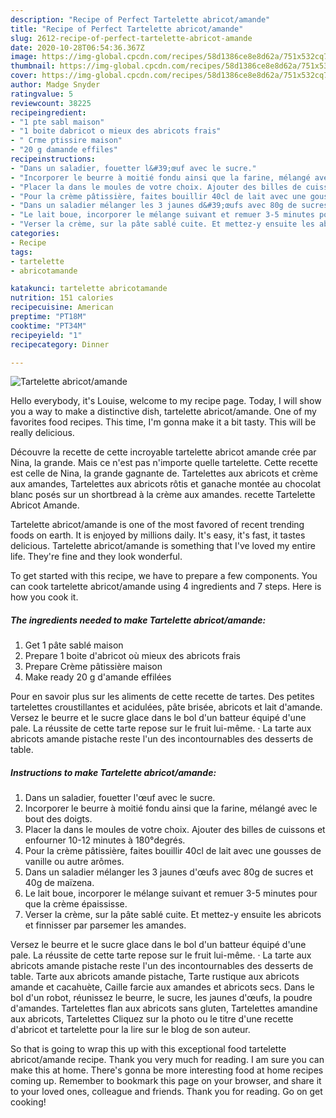 ```yaml
---
description: "Recipe of Perfect Tartelette abricot/amande"
title: "Recipe of Perfect Tartelette abricot/amande"
slug: 2612-recipe-of-perfect-tartelette-abricot-amande
date: 2020-10-28T06:54:36.367Z
image: https://img-global.cpcdn.com/recipes/58d1386ce8e8d62a/751x532cq70/tartelette-abricotamande-photo-principale-de-la-recette.jpg
thumbnail: https://img-global.cpcdn.com/recipes/58d1386ce8e8d62a/751x532cq70/tartelette-abricotamande-photo-principale-de-la-recette.jpg
cover: https://img-global.cpcdn.com/recipes/58d1386ce8e8d62a/751x532cq70/tartelette-abricotamande-photo-principale-de-la-recette.jpg
author: Madge Snyder
ratingvalue: 5
reviewcount: 38225
recipeingredient:
- "1 pte sabl maison"
- "1 boite dabricot o mieux des abricots frais"
- " Crme ptissire maison"
- "20 g damande effiles"
recipeinstructions:
- "Dans un saladier, fouetter l&#39;œuf avec le sucre."
- "Incorporer le beurre à moitié fondu ainsi que la farine, mélangé avec le bout des doigts."
- "Placer la dans le moules de votre choix. Ajouter des billes de cuissons et enfourner 10-12 minutes à 180°degrés."
- "Pour la crème pâtissière, faites bouillir 40cl de lait avec une gousses de vanille ou autre arômes."
- "Dans un saladier mélanger les 3 jaunes d&#39;œufs avec 80g de sucres et 40g de maïzena."
- "Le lait boue, incorporer le mélange suivant et remuer 3-5 minutes pour que la crème épaississe."
- "Verser la crème, sur la pâte sablé cuite. Et mettez-y ensuite les abricots et finnisser par parsemer les amandes."
categories:
- Recipe
tags:
- tartelette
- abricotamande

katakunci: tartelette abricotamande 
nutrition: 151 calories
recipecuisine: American
preptime: "PT18M"
cooktime: "PT34M"
recipeyield: "1"
recipecategory: Dinner

---
```



![Tartelette abricot/amande](https://img-global.cpcdn.com/recipes/58d1386ce8e8d62a/751x532cq70/tartelette-abricotamande-photo-principale-de-la-recette.jpg)

Hello everybody, it's Louise, welcome to my recipe page. Today, I will show you a way to make a distinctive dish, tartelette abricot/amande. One of my favorites food recipes. This time, I'm gonna make it a bit tasty. This will be really delicious.

Découvre la recette de cette incroyable tartelette abricot amande crée par Nina, la grande. Mais ce n&#39;est pas n&#39;importe quelle tartelette. Cette recette est celle de Nina, la grande gagnante de. Tartelettes aux abricots et crème aux amandes, Tartelettes aux abricots rôtis et ganache montée au chocolat blanc posés sur un shortbread à la crème aux amandes. recette Tartelette Abricot Amande.

Tartelette abricot/amande is one of the most favored of recent trending foods on earth. It is enjoyed by millions daily. It's easy, it's fast, it tastes delicious. Tartelette abricot/amande is something that I've loved my entire life. They're fine and they look wonderful.


To get started with this recipe, we have to prepare a few components. You can cook tartelette abricot/amande using 4 ingredients and 7 steps. Here is how you cook it.

<!--inarticleads1-->

##### The ingredients needed to make Tartelette abricot/amande:

1. Get 1 pâte sablé maison
1. Prepare 1 boite d&#39;abricot où mieux des abricots frais
1. Prepare  Crème pâtissière maison
1. Make ready 20 g d&#39;amande effilées


Pour en savoir plus sur les aliments de cette recette de tartes. Des petites tartelettes croustillantes et acidulées, pâte brisée, abricots et lait d&#39;amande. Versez le beurre et le sucre glace dans le bol d&#39;un batteur équipé d&#39;une pale. La réussite de cette tarte repose sur le fruit lui-même. · La tarte aux abricots amande pistache reste l&#39;un des incontournables des desserts de table. 

<!--inarticleads2-->

##### Instructions to make Tartelette abricot/amande:

1. Dans un saladier, fouetter l&#39;œuf avec le sucre.
1. Incorporer le beurre à moitié fondu ainsi que la farine, mélangé avec le bout des doigts.
1. Placer la dans le moules de votre choix. Ajouter des billes de cuissons et enfourner 10-12 minutes à 180°degrés.
1. Pour la crème pâtissière, faites bouillir 40cl de lait avec une gousses de vanille ou autre arômes.
1. Dans un saladier mélanger les 3 jaunes d&#39;œufs avec 80g de sucres et 40g de maïzena.
1. Le lait boue, incorporer le mélange suivant et remuer 3-5 minutes pour que la crème épaississe.
1. Verser la crème, sur la pâte sablé cuite. Et mettez-y ensuite les abricots et finnisser par parsemer les amandes.


Versez le beurre et le sucre glace dans le bol d&#39;un batteur équipé d&#39;une pale. La réussite de cette tarte repose sur le fruit lui-même. · La tarte aux abricots amande pistache reste l&#39;un des incontournables des desserts de table. Tarte aux abricots amande pistache, Tarte rustique aux abricots amande et cacahuète, Caille farcie aux amandes et abricots secs. Dans le bol d&#39;un robot, réunissez le beurre, le sucre, les jaunes d&#39;œufs, la poudre d&#39;amandes. Tartelettes flan aux abricots sans gluten, Tartelettes amandine aux abricots, Tartelettes Cliquez sur la photo ou le titre d&#39;une recette d&#39;abricot et tartelette pour la lire sur le blog de son auteur. 

So that is going to wrap this up with this exceptional food tartelette abricot/amande recipe. Thank you very much for reading. I am sure you can make this at home. There's gonna be more interesting food at home recipes coming up. Remember to bookmark this page on your browser, and share it to your loved ones, colleague and friends. Thank you for reading. Go on get cooking!
